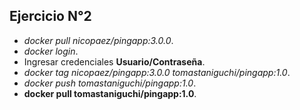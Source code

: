 ## Ejercicio N°2

- _docker pull nicopaez/pingapp:3.0.0_.
- _docker login_.
- Ingresar credenciales **Usuario/Contraseña**.
- _docker tag nicopaez/pingapp:3.0.0 tomastaniguchi/pingapp:1.0_.
- _docker push tomastaniguchi/pingapp:1.0_.
- **docker pull tomastaniguchi/pingapp:1.0**.

